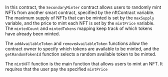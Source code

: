 In this contract, the `SecondaryMinter` contract allows users to randomly mint NFTs from another smart contract, specified by the nftContract variable. The maximum supply of NFTs that can be minted is set by the `maxSupply` variable, and the price to mint each NFT is set by the `mintPrice` variable. The `mintedCount` and `mintedTokens` mapping keep track of which tokens have already been minted.

The `addAvailableToken` and `removeAvailableToken` functions allow the contract owner to specify which tokens are available to be minted, and the `getRandomTokenId` function selects a random available token to be minted.

The `mintNFT` function is the main function that allows users to mint an NFT. It requires that the user pay the specified `mintPrice`
